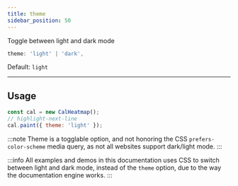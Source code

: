 ```yaml
---
title: theme
sidebar_position: 50
---
```


<p className="subhead">Toggle between light and dark mode</p>

```js
theme: 'light' | 'dark',
```

Default: `light`

<hr />

## Usage

```js
const cal = new CalHeatmap();
// highlight-next-line
cal.paint({ theme: 'light' });
```

:::note
Theme is a togglable option, and not honoring the CSS `prefers-color-scheme` media query,
as not all websites support dark/light mode.
:::

:::info
All examples and demos in this documentation uses CSS to switch
between light and dark mode, instead of the `theme` option, due to the way
the documentation engine works.
:::
